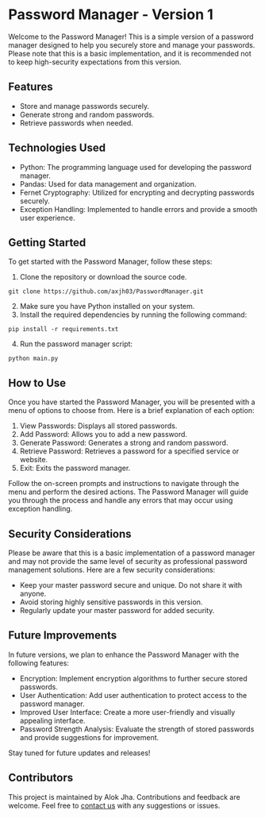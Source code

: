 # Password Manager - Version 1

Welcome to the Password Manager! This is a simple version of a password manager designed to help you securely store and manage your passwords. Please note that this is a basic implementation, and it is recommended not to keep high-security expectations from this version.

## Features
- Store and manage passwords securely.
- Generate strong and random passwords.
- Retrieve passwords when needed.

## Technologies Used
- Python: The programming language used for developing the password manager.
- Pandas: Used for data management and organization.
- Fernet Cryptography: Utilized for encrypting and decrypting passwords securely.
- Exception Handling: Implemented to handle errors and provide a smooth user experience.

## Getting Started
To get started with the Password Manager, follow these steps:

1. Clone the repository or download the source code.
```
git clone https://github.com/axjh03/PasswordManager.git
```
2. Make sure you have Python installed on your system.
3. Install the required dependencies by running the following command:
```
pip install -r requirements.txt
```
4. Run the password manager script:
```
python main.py
```

## How to Use
Once you have started the Password Manager, you will be presented with a menu of options to choose from. Here is a brief explanation of each option:

1. View Passwords: Displays all stored passwords.
2. Add Password: Allows you to add a new password.
3. Generate Password: Generates a strong and random password.
4. Retrieve Password: Retrieves a password for a specified service or website.
5. Exit: Exits the password manager.

Follow the on-screen prompts and instructions to navigate through the menu and perform the desired actions. The Password Manager will guide you through the process and handle any errors that may occur using exception handling.

## Security Considerations
Please be aware that this is a basic implementation of a password manager and may not provide the same level of security as professional password management solutions. Here are a few security considerations:

- Keep your master password secure and unique. Do not share it with anyone.
- Avoid storing highly sensitive passwords in this version.
- Regularly update your master password for added security.

## Future Improvements
In future versions, we plan to enhance the Password Manager with the following features:

- Encryption: Implement encryption algorithms to further secure stored passwords.
- User Authentication: Add user authentication to protect access to the password manager.
- Improved User Interface: Create a more user-friendly and visually appealing interface.
- Password Strength Analysis: Evaluate the strength of stored passwords and provide suggestions for improvement.

Stay tuned for future updates and releases!

## Contributors
This project is maintained by Alok Jha. Contributions and feedback are welcome. Feel free to [contact us](mailto:axjh03@gmail.com) with any suggestions or issues.


